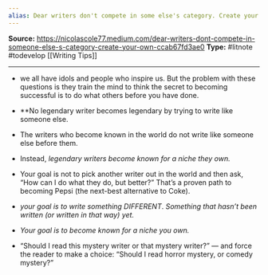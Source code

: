 ```yaml
---
alias: Dear writers don't compete in some else's category. Create your own
---
```

**Source:**  https://nicolascole77.medium.com/dear-writers-dont-compete-in-someone-else-s-category-create-your-own-ccab67fd3ae0
**Type:** #litnote #todevelop [[Writing Tips]]

----

-   we all have idols and people who inspire us. But the problem with these questions is they train the mind to think the secret to becoming successful is to do what others before you have done.
    
-   **No legendary writer becomes legendary by trying to write like someone else.
    
-   The writers who become known in the world do not write like someone else before them.
    
-   Instead, *legendary writers become known for a niche they own.*
    
-   Your goal is not to pick another writer out in the world and then ask, “How can I do what they do, but better?” That’s a proven path to becoming Pepsi (the next-best alternative to Coke).
    
-   *your goal is to write something DIFFERENT*. *Something that hasn’t been written (or written in that way) yet.*
    
-   *Your goal is to become known for a niche you own.*
    
-   “Should I read this mystery writer or that mystery writer?” — and force the reader to make a choice: “Should I read horror mystery, or comedy mystery?”
    